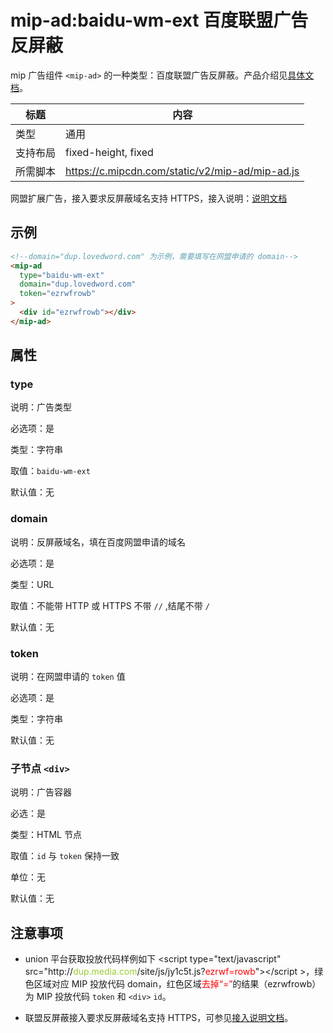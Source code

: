 # mip-ad:baidu-wm-ext 百度联盟广告反屏蔽

mip 广告组件 `<mip-ad>` 的一种类型：百度联盟广告反屏蔽。产品介绍见[具体文档](http://yingxiao.baidu.com/zhichi/knowledge/detail.action?channelId=4&classId=13484&knowledgeId=15198)。

标题|内容
----|----
类型|通用
支持布局|fixed-height, fixed
所需脚本|https://c.mipcdn.com/static/v2/mip-ad/mip-ad.js

网盟扩展广告，接入要求反屏蔽域名支持 HTTPS，接入说明：[说明文档](http://yingxiao.baidu.com/zhichi/knowledge/detail.action?channelId=4&classId=13484&knowledgeId=15198)  

## 示例

```html
<!--domain="dup.lovedword.com" 为示例，需要填写在网盟申请的 domain-->
<mip-ad
  type="baidu-wm-ext"
  domain="dup.lovedword.com"
  token="ezrwfrowb"
>
  <div id="ezrwfrowb"></div>
</mip-ad>
```

## 属性

### type

说明：广告类型

必选项：是

类型：字符串

取值：`baidu-wm-ext`

默认值：无

### domain

说明：反屏蔽域名，填在百度网盟申请的域名

必选项：是

类型：URL

取值：不能带 HTTP 或 HTTPS 不带 `//` ,结尾不带 `/`

默认值：无

### token

说明：在网盟申请的 `token` 值

必选项：是

类型：字符串

默认值：无

### 子节点 `<div>`

说明：广告容器

必选：是

类型：HTML 节点

取值：`id` 与 `token` 保持一致

单位：无

默认值：无

## 注意事项

- union 平台获取投放代码样例如下 &lt;script type="text/javascript" src="http://<font color="yellowgreen">dup.media.com</font>/site/js/jy1c5t.js?<font color="red">ezrwf=rowb</font>"&gt;&lt;/script &gt;，绿色区域对应 MIP 投放代码 domain，红色区域<font color="red">去掉“=”</font>的结果（ezrwfrowb）为 MIP 投放代码 `token` 和 `<div>` `id`。

- 联盟反屏蔽接入要求反屏蔽域名支持 HTTPS，可参见[接入说明文档](http://yingxiao.baidu.com/zhichi/knowledge/detail.action?channelId=4&classId=13484&knowledgeId=15198)。
